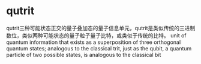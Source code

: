 # qutrit
qutrit三种可能状态正交的量子叠加态的量子信息单元，qutrit是类似传统的三进制数位，类似两种可能状态的量子粒子量子比特，或类似于传统的比特。
unit of quantum information that exists as a superposition of three orthogonal quantum states; analogous to the classical trit, just as 
the qubit, a quantum particle of two possible states, is analogous to the classical bit
